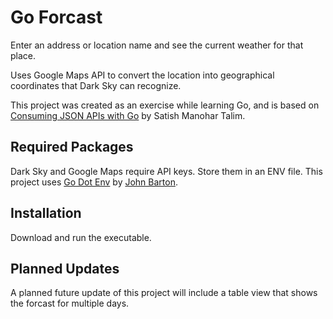 # Go Forcast

Enter an address or location name and see the current weather for that place.

Uses Google Maps API to convert the location into geographical coordinates that Dark Sky can recognize.

This project was created as an exercise while learning Go, and is based on [Consuming JSON APIs with Go](https://medium.com/@IndianGuru/consuming-json-apis-with-go-d711efc1dcf9) by Satish Manohar Talim.

## Required Packages

Dark Sky and Google Maps require API keys. Store them in an ENV file. This project uses [Go Dot Env](github.com/joho/godotenv) by [John Barton](https://github.com/joho).

## Installation

Download and run the executable.

## Planned Updates

A planned future update of this project will include a table view that shows the forcast for multiple days.
